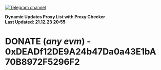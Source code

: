 [![Telegram channel](https://img.shields.io/endpoint?url=https://runkit.io/damiankrawczyk/telegram-badge/branches/master?url=https://t.me/n4z4v0d)](https://t.me/n4z4v0d) 

**Dynamic Updates Proxy List with Proxy Checker**  
**Last Updated: 21.12.23 20:55**

# DONATE (_any evm_) - 0xDEADf12DE9A24b47Da0a43E1bA70B8972F5296F2
